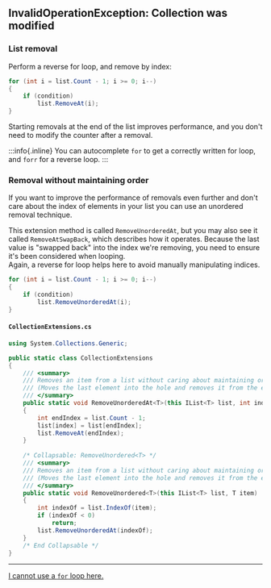 ## InvalidOperationException: Collection was modified
### List removal
Perform a reverse for loop, and remove by index:

```csharp
for (int i = list.Count - 1; i >= 0; i--)
{
    if (condition)
        list.RemoveAt(i);
}
```

Starting removals at the end of the list improves performance, and you don't need to modify the counter after a removal.

:::info{.inline}
You can autocomplete `for` to get a correctly written for loop, and `forr` for a reverse loop.
:::

### Removal without maintaining order
If you want to improve the performance of removals even further and don't care about the index of elements in your list you can use an unordered removal technique.

This extension method is called `RemoveUnorderedAt`, but you may also see it called `RemoveAtSwapBack`, which describes how it operates. Because the last value is "swapped back" into the index we're removing, you need to ensure it's been considered when looping.  
Again, a reverse for loop helps here to avoid manually manipulating indices.

```csharp
for (int i = list.Count - 1; i >= 0; i--)
{
    if (condition)
        list.RemoveUnorderedAt(i);
}
```

#### `CollectionExtensions.cs`

```csharp
using System.Collections.Generic;

public static class CollectionExtensions
{
    /// <summary>
    /// Removes an item from a list without caring about maintaining order.<br/>
    /// (Moves the last element into the hole and removes it from the end)
    /// </summary>
    public static void RemoveUnorderedAt<T>(this IList<T> list, int index)
    {
        int endIndex = list.Count - 1;
        list[index] = list[endIndex];
        list.RemoveAt(endIndex);
    }
    
    /* Collapsable: RemoveUnordered<T> */
    /// <summary>
    /// Removes an item from a list without caring about maintaining order.<br/>
    /// (Moves the last element into the hole and removes it from the end)
    /// </summary>
    public static void RemoveUnordered<T>(this IList<T> list, T item)
    {
        int indexOf = list.IndexOf(item);
        if (indexOf < 0)
            return;
        list.RemoveUnorderedAt(indexOf);
    }
    /* End Collapsable */
}
```

---

[I cannot use a `for` loop here.](Collection%20Removal.md)